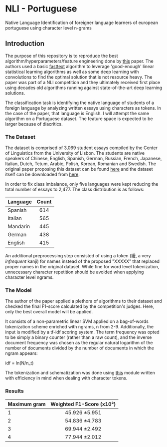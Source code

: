 # NLI - Portuguese
Native Language Identification of foreigner language learners of european portuguese using character level n-grams
## Introduction
The purpose of this repository is to reproduce the best algorithm/hyperparameters/feature engineering done by [this](https://www.aclweb.org/anthology/W17-5043.pdf) paper. The authors used a basic [fasttext](https://arxiv.org/pdf/1607.01759.pdf) algorithm to leverage 'good-enough' linear statistical learning algorithms as well as some deep learning with convolutions to find the optimal solution that is not resource heavy. The paper was part of a NLI competition and they ultimately received first place using decades old algorithms running against state-of-the-art deep learning solutions.

The classification task is identifying the native language of students of a foreign language by analyzing written essays using characters as tokens. In the case of the paper, that language is English. I will attempt the same algorithm on a Portuguese dataset. The feature space is expected to be larger because of diacritics.

### The Dataset
The dataset is comprised of 3,069 student essays compiled by the Center of Linguistics from the University of Lisbon. 
The students are native speakers of Chinese, English, Spanish, German, Russian, French, Japanese, Italian, Dutch, Tetum, Arabic, Polish, Korean, Romanian and Swedish. The original paper proposing this dataset can be found [here](https://www.aclweb.org/anthology/W18-0534.pdf) and the dataset itself can be downloaded from [here](http://alfclul.clul.ul.pt/crpc/NLI-PT/).

In order to fix class imbalance, only five languages were kept reducing the total number of essays to 2,477. The class distribution is as follows:

| Language      | Count         | 
| ------------- |:-------------:| 
| Spanish       | 614           | 
| Italian       | 565           |
| Mandarin      | 445           |
| German        | 438           |
| English       | 415           |

An additional preprocessing step consisted of using a token (縵, a very *infrequent* kanji) for names instead of the proposed "XXXXX" that replaced proper names in the original dataset. While fine for word level tokenization, unnecessary character repetition should be avoided when applying character level ngrams.

### The Model
The author of the paper applied a plethora of algorithms to their dataset and checked the final F1-score calculated by the competition's judges. Here, only the best overall model will be applied.

It consists of a non-parametric linear SVM applied on a bag-of-words tokenization scheme enriched with ngrams, n from 2-9. Additionally, the input is modified by a tf-idf scoring system. The term frequency was opted to be simply a binary counter (rather than a raw count), and the inverse document frequency was chosen as the regular natural logarithm of the number of documents divided by the number of documents in which the ngram appears:

idf = ln(N/n_t)

The tokenization and schematization was done using [this](https://github.com/pumar/nli_pt/blob/master/char_tokens.py) module written with efficiency in mind when dealing with character tokens.

### Results

| Maximum gram  | Weighted F1-Score (x10²)|
| ------------- |:-----------------------:| 
| 1             | 45.926 ±5.951           | 
| 2             | 54.836 ±4.783           |
| 3             | 69.944 ±2.492           |
| 4             | 77.944 ±2.012           |
